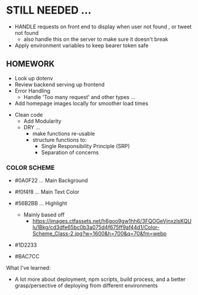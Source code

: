 # STILL NEEDED ...
- HANDLE requests on front end to display when user not found , or tweet not found 
  - also handle this on the server to make sure it doesn't break
- Apply environment variables to keep bearer token safe

## HOMEWORK
- Look up dotenv
- Review backend serving up frontend
- Error Handling
  - Handle 'Too many request' and other types ... 
- Add homepage images locally for smoother load times

>>>>>>>>>>>>>

- Clean code 
  - Add Modularity
  - DRY ... 
    - make functions re-usable
    - structure functions to:
      - Single Responsibility Principle (SRP)
      - Separation of concerns


>>>>>>>>>>>>>


### COLOR SCHEME
- #0A0F22 ... Main Background
- #f0f4f8 ... Main Text Color
- #56B2BB ... Highlight
  - Mainly based off 
    - https://images.ctfassets.net/h6goo9gw1hh6/3FQOGeVjnxzlsKQUlu1Bkg/cd3dfe65bc0b3a075d4f675ff9af44d1/Color-Scheme_Class-2.jpg?w=1600&h=700&q=70&fm=webp

- #1D2233
- #BAC7CC



>>>>>>>>>>


What I've learned:

- A lot more about deployment, npm scripts, build process, and a better grasp/persective of deploying from different environments